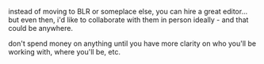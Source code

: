 instead of moving to BLR or someplace else, you can hire a great editor... but even then, i'd like to collaborate with them in person ideally - and that could be anywhere.

don't spend money on anything until you have more clarity on who you'll be working with, where you'll be, etc.